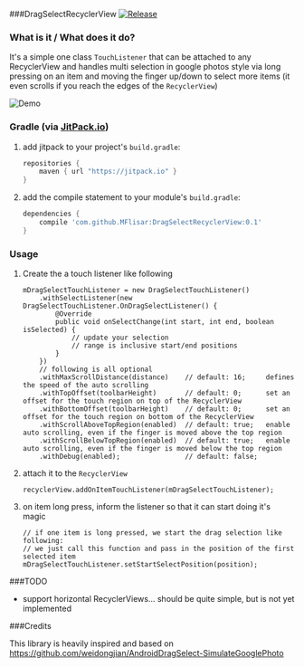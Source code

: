 ###DragSelectRecyclerView [![Release](https://jitpack.io/v/MFlisar/DragSelectRecyclerView.svg)](https://jitpack.io/#MFlisar/DragSelectRecyclerView)

### What is it / What does it do?
It's a simple one class `TouchListener` that can be attached to any RecyclerView and handles multi selection in google photos style via long pressing on an item and moving the finger up/down to select more items (it even scrolls if you reach the edges of the `RecyclerView`)

![Demo](https://raw.githubusercontent.com/MFlisar/DragSelectRecyclerView/tree/master/files/demo.gif)
 
### Gradle (via [JitPack.io](https://jitpack.io/))

1. add jitpack to your project's `build.gradle`:

	```groovy
	repositories {
	    maven { url "https://jitpack.io" }
	}
	```
2. add the compile statement to your module's `build.gradle`:

	```groovy
	dependencies {
	    compile 'com.github.MFlisar:DragSelectRecyclerView:0.1'
	}
	```

### Usage

1. Create the a touch listener like following

	```
	mDragSelectTouchListener = new DragSelectTouchListener()
		.withSelectListener(new DragSelectTouchListener.OnDragSelectListener() {
			@Override
			public void onSelectChange(int start, int end, boolean isSelected) {
				// update your selection
				// range is inclusive start/end positions
			}
		})
		// following is all optional
		.withMaxScrollDistance(distance)    // default: 16; 	defines the speed of the auto scrolling
		.withTopOffset(toolbarHeight)       // default: 0; 		set an offset for the touch region on top of the RecyclerView
		.withBottomOffset(toolbarHeight)    // default: 0; 		set an offset for the touch region on bottom of the RecyclerView
		.withScrollAboveTopRegion(enabled)  // default: true; 	enable auto scrolling, even if the finger is moved above the top region
		.withScrollBelowTopRegion(enabled)  // default: true; 	enable auto scrolling, even if the finger is moved below the top region
		.withDebug(enabled);                // default: false;
	```

2. attach it to the `RecyclerView`

	```
	recyclerView.addOnItemTouchListener(mDragSelectTouchListener);
	```

3. on item long press, inform the listener so that it can start doing it's magic

	```
	// if one item is long pressed, we start the drag selection like following:
	// we just call this function and pass in the position of the first selected item
	mDragSelectTouchListener.setStartSelectPosition(position);
	```
	
###TODO

* support horizontal RecyclerViews... should be quite simple, but is not yet implemented
	
###Credits

This library is heavily inspired and based on https://github.com/weidongjian/AndroidDragSelect-SimulateGooglePhoto
